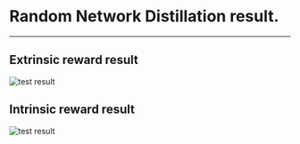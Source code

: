 # Random Network Distillation result.

- - -

## Extrinsic reward result
![test result](https://github.com/LeejwUniverse/RL_Exploration_Pytorch/blob/master/)

## Intrinsic reward result
![test result](https://github.com/LeejwUniverse/RL_Exploration_Pytorch/blob/master/)